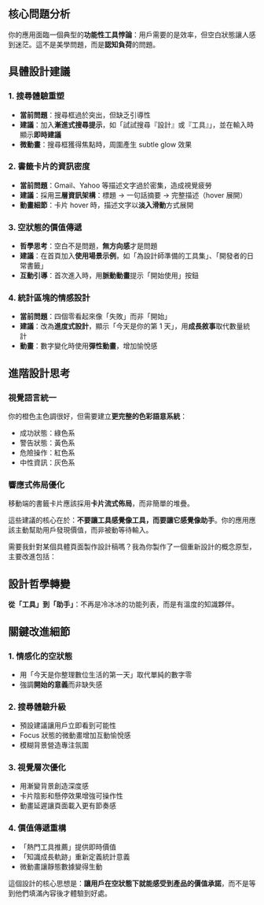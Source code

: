 ## 核心問題分析

你的應用面臨一個典型的**功能性工具悖論**：用戶需要的是效率，但空白狀態讓人感到迷茫。這不是美學問題，而是**認知負荷**的問題。

## 具體設計建議

### 1. 搜尋體驗重塑

- **當前問題**：搜尋框過於突出，但缺乏引導性
- **建議**：加入**漸進式搜尋提示**，如「試試搜尋『設計』或『工具』」，並在輸入時顯示**即時建議**
- **微動畫**：搜尋框獲得焦點時，周圍產生 subtle glow 效果

### 2. 書籤卡片的資訊密度

- **當前問題**：Gmail、Yahoo 等描述文字過於密集，造成視覺疲勞
- **建議**：採用**三層資訊架構**：標題 → 一句話摘要 → 完整描述（hover 展開）
- **動畫細節**：卡片 hover 時，描述文字以**淡入滑動**方式展開

### 3. 空狀態的價值傳遞

- **哲學思考**：空白不是問題，**無方向感**才是問題
- **建議**：在首頁加入**使用場景示例**，如「為設計師準備的工具集」、「開發者的日常書籤」
- **互動引導**：首次進入時，用**脈動動畫**提示「開始使用」按鈕

### 4. 統計區塊的情感設計

- **當前問題**：四個零看起來像「失敗」而非「開始」
- **建議**：改為**進度式設計**，顯示「今天是你的第 1 天」，用**成長敘事**取代數量統計
- **動畫**：數字變化時使用**彈性動畫**，增加愉悅感

## 進階設計思考

### 視覺語言統一

你的橙色主色調很好，但需要建立**更完整的色彩語意系統**：

- 成功狀態：綠色系
- 警告狀態：黃色系
- 危險操作：紅色系
- 中性資訊：灰色系

### 響應式佈局優化

移動端的書籤卡片應該採用**卡片流式佈局**，而非簡單的堆疊。

這些建議的核心在於：**不要讓工具感覺像工具，而要讓它感覺像助手**。你的應用應該主動幫助用戶發現價值，而非被動等待輸入。

需要我針對某個具體頁面製作設計稿嗎？我為你製作了一個重新設計的概念原型，主要改進包括：

## 設計哲學轉變

**從「工具」到「助手」**：不再是冷冰冰的功能列表，而是有溫度的知識夥伴。

## 關鍵改進細節

### 1. **情感化的空狀態**

- 用「今天是你整理數位生活的第一天」取代單純的數字零
- 強調**開始的意義**而非缺失感

### 2. **搜尋體驗升級**

- 預設建議讓用戶立即看到可能性
- Focus 狀態的微動畫增加互動愉悅感
- 模糊背景營造專注氛圍

### 3. **視覺層次優化**

- 用漸變背景創造深度感
- 卡片陰影和懸停效果增強可操作性
- 動畫延遲讓頁面載入更有節奏感

### 4. **價值傳遞重構**

- 「熱門工具推薦」提供即時價值
- 「知識成長軌跡」重新定義統計意義
- 微動畫讓靜態數據變得生動

這個設計的核心思想是：**讓用戶在空狀態下就能感受到產品的價值承諾**，而不是等到他們填滿內容後才體驗到好處。

